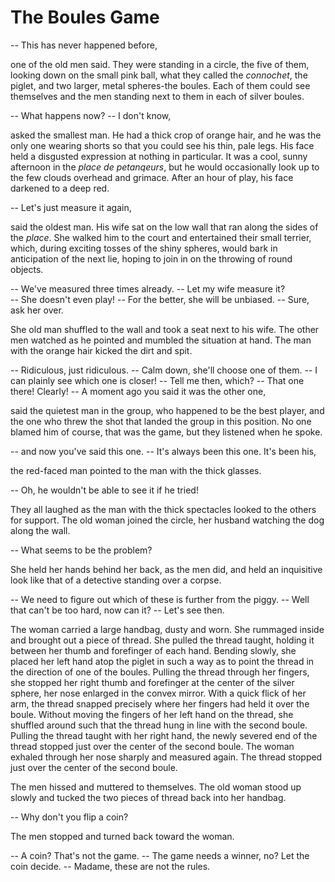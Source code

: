 # The Boules Game 



-- This has never happened before, 

one of the old men said. They were standing in a circle, the five of them, looking down on the small pink ball, what they called the _connochet_, the piglet, and two larger, metal spheres-the boules. Each of them could see themselves and the men standing next to them in each of silver boules.

-- What happens now?
-- I don't know, 

asked the smallest man. He had a thick crop of orange hair, and he was the only one wearing shorts so that you could see his thin, pale legs. His face held a disgusted expression at nothing in particular. It was a cool, sunny afternoon in the _place de petanqeurs_, but he would occasionally look up to the few clouds overhead and grimace. After an hour of play, his face darkened to a deep red. 

-- Let's just measure it again, 

said the oldest man. His wife sat on the low wall that ran along the sides of the _place_. She walked him to the court and entertained their small terrier, which, during exciting tosses of the shiny spheres, would bark in anticipation of the next lie, hoping to join in on the throwing of round objects. 

-- We've measured three times already. 
-- Let my wife measure it?  
-- She doesn't even play! 
-- For the better, she will be unbiased. 
-- Sure, ask her over. 

She old man shuffled to the wall and took a seat next to his wife. The other men watched as he pointed and mumbled the situation at hand. The man with the orange hair kicked the dirt and spit. 

-- Ridiculous, just ridiculous. 
-- Calm down, she'll choose one of them. 
-- I can plainly see which one is closer!
-- Tell me then, which?
-- That one there! Clearly!
-- A moment ago you said it was the other one,

said the quietest man in the group, who happened to be the best player, and the one who threw the shot that landed the group in this position. No one blamed him of course, that was the game, but they listened when he spoke. 

-- and now you've said this one. 
-- It's always been this one. It's been his,

the red-faced man pointed to the man with the thick glasses. 

-- Oh, he wouldn't be able to see it if he tried! 

They all laughed as the man with the thick spectacles looked to the others for support. The old woman joined the circle, her husband watching the dog along the wall. 

-- What seems to be the problem? 

She held her hands behind her back, as the men did, and held an inquisitive look like that of a detective standing over a corpse. 

-- We need to figure out which of these is further from the piggy. 
-- Well that can't be too hard, now can it? 
-- Let's see then. 

The woman carried a large handbag, dusty and worn. She rummaged inside and brought out a piece of thread. She pulled the thread taught, holding it between her thumb and forefinger of each hand. Bending slowly, she placed her left hand atop the piglet in such a way as to point the thread in the direction of one of the boules. Pulling the thread through her fingers, she stopped her right thumb and forefinger at the center of the silver sphere, her nose enlarged in the convex mirror. With a quick flick of her arm, the thread snapped precisely where her fingers had held it over the boule. Without moving the fingers of her left hand on the thread, she shuffled around such that the thread hung in line with the second boule. Pulling the thread taught with her right hand, the newly severed end of the thread stopped just over the center of the second boule. The woman exhaled through her nose sharply and measured again. The thread stopped just over the center of the second boule. 

The men hissed and muttered to themselves. The old woman stood up slowly and tucked the two pieces of thread back into her handbag. 

-- Why don't you flip a coin? 

The men stopped and turned back toward the woman. 

-- A coin? That's not the game.
-- The game needs a winner, no? Let the coin decide.
-- Madame, these are not the rules. 


